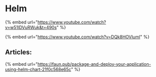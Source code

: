 # Helm

{% embed url="https://www.youtube.com/watch?v=w51lDVuRWuk&t=490s" %}

{% embed url="https://www.youtube.com/watch?v=DQk8HOVlumI" %}

## Articles:

{% embed url="https://faun.pub/package-and-deploy-your-application-using-helm-chart-21f0c568e65c" %}
